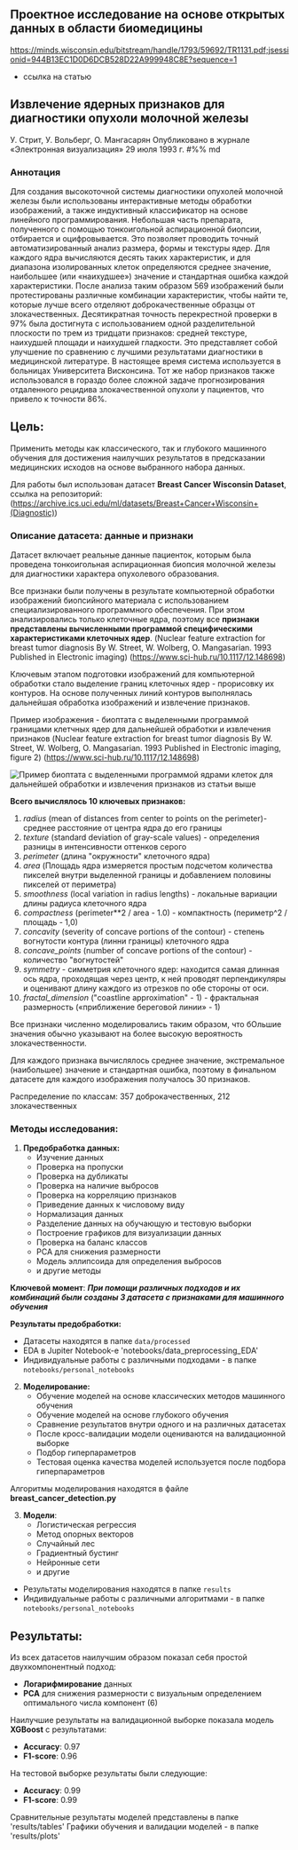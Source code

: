 
## **Проектное исследование на основе открытых данных в области биомедицины**


https://minds.wisconsin.edu/bitstream/handle/1793/59692/TR1131.pdf;jsessionid=944B13EC1D0D6DCB528D22A999948C8E?sequence=1
* ссылка на статью
## Извлечение ядерных признаков для диагностики опухоли молочной железы
У. Стрит, У. Вольберг, О. Мангасарян
Опубликовано в журнале «Электронная визуализация» 29 июля 1993 г.
#%% md
### **Аннотация**
Для создания высокоточной системы диагностики опухолей молочной железы были использованы интерактивные методы обработки изображений, а также индуктивный классификатор на основе линейного программирования. Небольшая часть препарата, полученного с помощью тонкоигольной аспирационной биопсии, отбирается и оцифровывается. Это позволяет проводить точный автоматизированный анализ размера, формы и текстуры ядер. Для каждого ядра вычисляются десять таких характеристик, и для диапазона изолированных клеток определяются среднее значение, наибольшее (или «наихудшее») значение и стандартная ошибка каждой характеристики. После анализа таким образом 569 изображений были протестированы различные комбинации характеристик, чтобы найти те, которые лучше всего отделяют доброкачественные образцы от злокачественных. Десятикратная точность перекрестной проверки в 97% была достигнута с использованием одной разделительной плоскости по трем из тридцати признаков: средней текстуре, наихудшей площади и наихудшей гладкости. Это представляет собой улучшение по сравнению с лучшими результатами диагностики в медицинской литературе. В настоящее время система используется в больницах Университета Висконсина. Тот же набор признаков также использовался в гораздо более сложной задаче прогнозирования отдаленного рецидива злокачественной опухоли у пациентов, что привело к точности 86%.

## **Цель:**
Применить методы как классического, так и глубокого машинного обучения для достижения наилучших результатов в предсказании медицинских исходов на основе выбранного набора данных.

Для работы был использован датасет **Breast Cancer Wisconsin Dataset**, ссылка на репозиторий: (https://archive.ics.uci.edu/ml/datasets/Breast+Cancer+Wisconsin+(Diagnostic))


### **Описание датасета: данные и признаки**

Датасет включает реальные данные пациенток, которым была проведена тонкоигольная аспирационная биопсия молочной железы для диагностики характера опухолевого образования.

Все признаки были получены в результате компьютерной обработки изображений биопсийного материала с использованием специализированного программного обеспечения. При этом анализировались только клеточные ядра, поэтому все **признаки представлены вычисленными программой специфическими характеристиками клеточных ядер**. (Nuclear feature extraction for breast tumor diagnosis By W. Street, W. Wolberg, O. Mangasarian. 1993 Published in Electronic imaging) (https://www.sci-hub.ru/10.1117/12.148698)

Ключевым этапом подготовки изображений для компьютерной обработки стало выделение границ клеточных ядер - прорисовку их контуров. На основе полученных линий контуров выполнялась дальнейшая обработка изображений и извлечение признаков.

Пример изображения - биоптата с выделенными программой границами клетчных ядер для дальнейшей обработки и извлечения признаков (Nuclear feature extraction for breast tumor diagnosis By W. Street, W. Wolberg, O. Mangasarian. 1993 Published in Electronic imaging, figure 2) (https://www.sci-hub.ru/10.1117/12.148698)

![Пример биоптата с выделенными программой ядрами клеток для дальнейшей обработки и извлечения признаков из статьи выше](attachment:image.png)




**Всего вычислялось 10 ключевых признаков:**

   1) *radius* (mean of distances from center to points on the perimeter)- среднее расстояние от центра ядра до его границы
   2) *texture* (standard deviation of gray-scale values) - определения разницы в интенсивности оттенков серого
   3) *perimeter* (длина "окружности" клеточного ядра)
   4) *area* (Площадь ядра измеряется простым подсчетом количества пикселей внутри выделенной границы и добавлением половины пикселей от периметра)
   5) *smoothness* (local variation in radius lengths) - локальные вариации длины радиуса клеточного ядра
   6) *compactness* (perimeter**2 / area - 1.0) - компактность (периметр^2 / площадь - 1,0)
   7) *concavity* (severity of concave portions of the contour) - степень вогнутости контура (линни границы) клеточного ядра
   8) *concave_points* (number of concave portions of the contour) - количество "вогнутостей"
   9) *symmetry* - симметрия клеточного ядер: находится самая длинная ось ядра, проходящая через центр, к ней проводят перпендикуляры и оценивают длину каждого из отрезков по обе стороны от оси.
   10) *fractal_dimension* ("coastline approximation" - 1) - фрактальная размерность («приближение береговой линии» - 1)

Все признаки численно моделировались таким образом, что бОльшие значения обычно указывают на более высокую вероятность злокачественности.

Для каждого признака вычислялось среднее значение, экстремальное (наибольшее) значение и стандартная ошибка, поэтому в финальном датасете для каждого изображения получалось 30 признаков.

Распределение по классам: 357 доброкачественных, 212 злокачественных


### **Методы исследования:**

1. **Предобработка данных:**
    - Изучение данных
    - Проверка на пропуски
    - Проверка на дубликаты
    - Проверка на наличие выбросов
    - Проверка на корреляцию признаков
    - Приведение данных к числовому виду
    - Нормализация данных
    - Разделение данных на обучающую и тестовую выборки
    - Построение графиков для визуализации данных
    - Проверка на баланс классов
    - PCA для снижения размерности
    - Модель эллипсоида для определения выбросов
    - и другие методы


**Ключевой момент**: ***При помощи различных подходов и их комбинаций были созданы 3 датасета с признаками для машинного обучения***

**Результаты предобработки:**
- Датасеты находятся в папке `data/processed`
- EDA в Jupiter Notebook-е 'notebooks/data_preprocessing_EDA'
- Индивидуальные работы с различными подходами - в папке `notebooks/personal_notebooks`


2. **Моделирование:**
    - Обучение моделей на основе классических методов машинного обучения
    - Обучение моделей на основе глубокого обучения
    - Сравнение результатов внутри одного и на различных датасетах
    - После кросс-валидации модели оцениваются на валидационной выборке
    - Подбор гиперпараметров
    - Тестовая оценка качества моделей используется после подбора гиперпараметров

Алгоритмы моделирования находятся в файле **breast_cancer_detection.py**

3. **Модели**:
    - Логистическая регрессия
    - Метод опорных векторов
    - Случайный лес
    - Градиентный бустинг
    - Нейронные сети
    - и другие

- Результаты моделирования находятся в папке `results`
- Индивидуальные работы с различными алгоритмами - в папке `notebooks/personal_notebooks`



## **Результаты:**

Из всех датасетов наилучшим образом показал себя простой двухкомпонентный подход:
- **Логарифмирование** данных
- **PCA** для снижения размерности с визуальным определением оптимального числа компонент (6)

Наилучшие результаты на валидационной выборке показала модель **XGBoost** с результатами:
- **Accuracy**: 0.97
- **F1-score**: 0.96

На тестовой выборке результаты были следующие:
- **Accuracy**: 0.99
- **F1-score**: 0.99

Сравнительные результаты моделей представлены в папке 'results/tables'
Графики обучения и валидации моделей - в папке 'results/plots'
